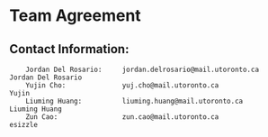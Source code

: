 # Team Agreement

## Contact Information:

        Jordan Del Rosario:     jordan.delrosario@mail.utoronto.ca          Jordan Del Rosario
        Yujin Cho:              yuj.cho@mail.utoronto.ca                    Yujin  
        Liuming Huang:          liuming.huang@mail.utoronto.ca              Liuming Huang         
        Zun Cao:                zun.cao@mail.utoronto.ca                    esizzle
